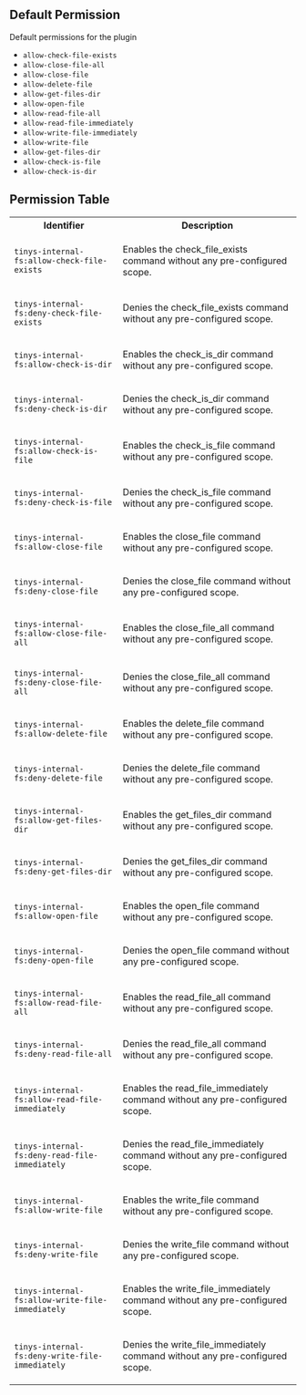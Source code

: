 ## Default Permission

Default permissions for the plugin

- `allow-check-file-exists`
- `allow-close-file-all`
- `allow-close-file`
- `allow-delete-file`
- `allow-get-files-dir`
- `allow-open-file`
- `allow-read-file-all`
- `allow-read-file-immediately`
- `allow-write-file-immediately`
- `allow-write-file`
- `allow-get-files-dir`
- `allow-check-is-file`
- `allow-check-is-dir`

## Permission Table

<table>
<tr>
<th>Identifier</th>
<th>Description</th>
</tr>


<tr>
<td>

`tinys-internal-fs:allow-check-file-exists`

</td>
<td>

Enables the check_file_exists command without any pre-configured scope.

</td>
</tr>

<tr>
<td>

`tinys-internal-fs:deny-check-file-exists`

</td>
<td>

Denies the check_file_exists command without any pre-configured scope.

</td>
</tr>

<tr>
<td>

`tinys-internal-fs:allow-check-is-dir`

</td>
<td>

Enables the check_is_dir command without any pre-configured scope.

</td>
</tr>

<tr>
<td>

`tinys-internal-fs:deny-check-is-dir`

</td>
<td>

Denies the check_is_dir command without any pre-configured scope.

</td>
</tr>

<tr>
<td>

`tinys-internal-fs:allow-check-is-file`

</td>
<td>

Enables the check_is_file command without any pre-configured scope.

</td>
</tr>

<tr>
<td>

`tinys-internal-fs:deny-check-is-file`

</td>
<td>

Denies the check_is_file command without any pre-configured scope.

</td>
</tr>

<tr>
<td>

`tinys-internal-fs:allow-close-file`

</td>
<td>

Enables the close_file command without any pre-configured scope.

</td>
</tr>

<tr>
<td>

`tinys-internal-fs:deny-close-file`

</td>
<td>

Denies the close_file command without any pre-configured scope.

</td>
</tr>

<tr>
<td>

`tinys-internal-fs:allow-close-file-all`

</td>
<td>

Enables the close_file_all command without any pre-configured scope.

</td>
</tr>

<tr>
<td>

`tinys-internal-fs:deny-close-file-all`

</td>
<td>

Denies the close_file_all command without any pre-configured scope.

</td>
</tr>

<tr>
<td>

`tinys-internal-fs:allow-delete-file`

</td>
<td>

Enables the delete_file command without any pre-configured scope.

</td>
</tr>

<tr>
<td>

`tinys-internal-fs:deny-delete-file`

</td>
<td>

Denies the delete_file command without any pre-configured scope.

</td>
</tr>

<tr>
<td>

`tinys-internal-fs:allow-get-files-dir`

</td>
<td>

Enables the get_files_dir command without any pre-configured scope.

</td>
</tr>

<tr>
<td>

`tinys-internal-fs:deny-get-files-dir`

</td>
<td>

Denies the get_files_dir command without any pre-configured scope.

</td>
</tr>

<tr>
<td>

`tinys-internal-fs:allow-open-file`

</td>
<td>

Enables the open_file command without any pre-configured scope.

</td>
</tr>

<tr>
<td>

`tinys-internal-fs:deny-open-file`

</td>
<td>

Denies the open_file command without any pre-configured scope.

</td>
</tr>

<tr>
<td>

`tinys-internal-fs:allow-read-file-all`

</td>
<td>

Enables the read_file_all command without any pre-configured scope.

</td>
</tr>

<tr>
<td>

`tinys-internal-fs:deny-read-file-all`

</td>
<td>

Denies the read_file_all command without any pre-configured scope.

</td>
</tr>

<tr>
<td>

`tinys-internal-fs:allow-read-file-immediately`

</td>
<td>

Enables the read_file_immediately command without any pre-configured scope.

</td>
</tr>

<tr>
<td>

`tinys-internal-fs:deny-read-file-immediately`

</td>
<td>

Denies the read_file_immediately command without any pre-configured scope.

</td>
</tr>

<tr>
<td>

`tinys-internal-fs:allow-write-file`

</td>
<td>

Enables the write_file command without any pre-configured scope.

</td>
</tr>

<tr>
<td>

`tinys-internal-fs:deny-write-file`

</td>
<td>

Denies the write_file command without any pre-configured scope.

</td>
</tr>

<tr>
<td>

`tinys-internal-fs:allow-write-file-immediately`

</td>
<td>

Enables the write_file_immediately command without any pre-configured scope.

</td>
</tr>

<tr>
<td>

`tinys-internal-fs:deny-write-file-immediately`

</td>
<td>

Denies the write_file_immediately command without any pre-configured scope.

</td>
</tr>
</table>
